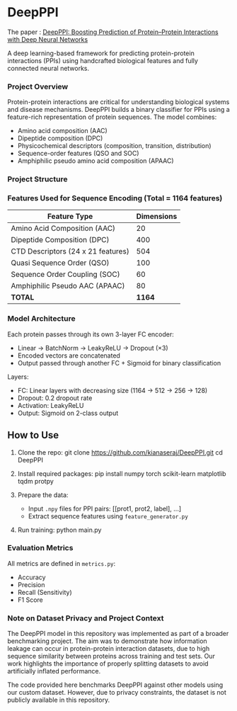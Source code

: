 
DeepPPI
=======
The paper : [DeepPPI: Boosting Prediction of Protein–Protein Interactions with Deep Neural Networks](https://pubs.acs.org/doi/full/10.1021/acs.jcim.7b00028/)

A deep learning-based framework for predicting protein-protein interactions (PPIs) using handcrafted biological features and fully connected neural networks.



### Project Overview

Protein-protein interactions are critical for understanding biological systems and disease mechanisms. DeepPPI builds a binary classifier for PPIs using a feature-rich representation of protein sequences. The model combines:

- Amino acid composition (AAC)
- Dipeptide composition (DPC)
- Physicochemical descriptors (composition, transition, distribution)
- Sequence-order features (QSO and SOC)
- Amphiphilic pseudo amino acid composition (APAAC)


### Project Structure



### Features Used for Sequence Encoding (Total = 1164 features)


| Feature Type                          | Dimensions |
|--------------------------------------|------------|
| Amino Acid Composition (AAC)         | 20         |
| Dipeptide Composition (DPC)          | 400        |
| CTD Descriptors (24 x 21 features)   | 504        |
| Quasi Sequence Order (QSO)           | 100        |
| Sequence Order Coupling (SOC)        | 60         |
| Amphiphilic Pseudo AAC (APAAC)       | 80         |
| **TOTAL**                            | **1164**   |


### Model Architecture


Each protein passes through its own 3-layer FC encoder:
- Linear → BatchNorm → LeakyReLU → Dropout (×3)
- Encoded vectors are concatenated
- Output passed through another FC + Sigmoid for binary classification

Layers:
- FC: Linear layers with decreasing size (1164 → 512 → 256 → 128)
- Dropout: 0.2 dropout rate
- Activation: LeakyReLU
- Output: Sigmoid on 2-class output


## How to Use


1. Clone the repo:
   git clone https://github.com/kianaseraj/DeepPPI.git
   cd DeepPPI

2. Install required packages:
   pip install numpy torch scikit-learn matplotlib tqdm protpy

3. Prepare the data:
   - Input `.npy` files for PPI pairs: [[prot1, prot2, label], ...]
   - Extract sequence features using `feature_generator.py`

4. Run training:
   python main.py

### Evaluation Metrics


All metrics are defined in `metrics.py`:

- Accuracy
- Precision
- Recall (Sensitivity)
- F1 Score

### Note on Dataset Privacy and Project Context

The DeepPPI model in this repository was implemented as part of a broader benchmarking project. The aim was to demonstrate how information leakage can occur in protein-protein interaction datasets, due to high sequence similarity between proteins across training and test sets. Our work highlights the importance of properly splitting datasets to avoid artificially inflated performance.

The code provided here benchmarks DeepPPI against other models using our custom dataset. However, due to privacy constraints, the dataset is not publicly available in this repository.



